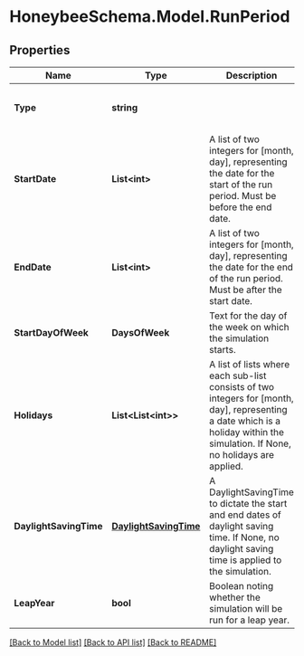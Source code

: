 
# HoneybeeSchema.Model.RunPeriod

## Properties

Name | Type | Description | Notes
------------ | ------------- | ------------- | -------------
**Type** | **string** |  | [optional] [readonly] [default to "RunPeriod"]
**StartDate** | **List&lt;int&gt;** | A list of two integers for [month, day], representing the date for the start of the run period. Must be before the end date. | [optional] 
**EndDate** | **List&lt;int&gt;** | A list of two integers for [month, day], representing the date for the end of the run period. Must be after the start date. | [optional] 
**StartDayOfWeek** | **DaysOfWeek** | Text for the day of the week on which the simulation starts. | [optional] [default to "Sunday"]
**Holidays** | **List&lt;List&lt;int&gt;&gt;** | A list of lists where each sub-list consists of two integers for [month, day], representing a date which is a holiday within the simulation. If None, no holidays are applied. | [optional] 
**DaylightSavingTime** | [**DaylightSavingTime**](DaylightSavingTime.md) | A DaylightSavingTime to dictate the start and end dates of daylight saving time. If None, no daylight saving time is applied to the simulation. | [optional] 
**LeapYear** | **bool** | Boolean noting whether the simulation will be run for a leap year. | [optional] [default to false]

[[Back to Model list]](../README.md#documentation-for-models)
[[Back to API list]](../README.md#documentation-for-api-endpoints)
[[Back to README]](../README.md)

